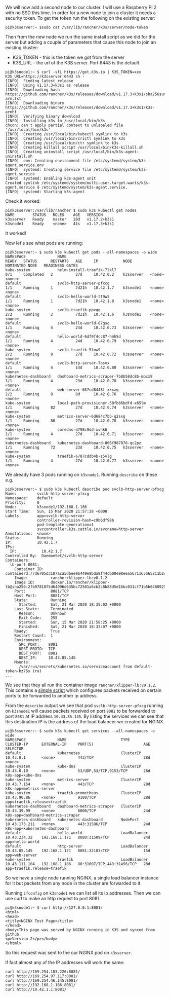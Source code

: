 We will now add a second node to our cluster. I will use a Raspberry PI 2 with no SSD this time.
In order for a new node to join a cluster it needs a security token. To get the token run the following on the existing server:

```
pi@k3sserver:~ $sudo cat /var/lib/rancher/k3s/server/node-token
```

Then from the new node we run the same install script as we did for the server but adding a couple of parameters that cause this node to join an existing cluster:
* K3S_TOKEN - this is the token we got from the server
* K3S_URL - the url of the K3S server. Port 6443 is the default.

```
pi@k3snode1:~ $ curl -sfL https://get.k3s.io | K3S_TOKEN=xxx K3S_URL=https://k3sserver:6443 sh -
[INFO]  Finding latest release
[INFO]  Using v1.17.3+k3s1 as release
[INFO]  Downloading hash https://github.com/rancher/k3s/releases/download/v1.17.3+k3s1/sha256sum-arm.txt
[INFO]  Downloading binary https://github.com/rancher/k3s/releases/download/v1.17.3+k3s1/k3s-armhf
[INFO]  Verifying binary download
[INFO]  Installing k3s to /usr/local/bin/k3s
chcon: can't apply partial context to unlabeled file '/usr/local/bin/k3s'
[INFO]  Creating /usr/local/bin/kubectl symlink to k3s
[INFO]  Creating /usr/local/bin/crictl symlink to k3s
[INFO]  Creating /usr/local/bin/ctr symlink to k3s
[INFO]  Creating killall script /usr/local/bin/k3s-killall.sh
[INFO]  Creating uninstall script /usr/local/bin/k3s-agent-uninstall.sh
[INFO]  env: Creating environment file /etc/systemd/system/k3s-agent.service.env
[INFO]  systemd: Creating service file /etc/systemd/system/k3s-agent.service
[INFO]  systemd: Enabling k3s-agent unit
Created symlink /etc/systemd/system/multi-user.target.wants/k3s-agent.service â /etc/systemd/system/k3s-agent.service.
[INFO]  systemd: Starting k3s-agent

```

Check it worked:
```
pi@k3sserver:/var/lib/rancher $ sudo k3s kubectl get nodes
NAME        STATUS   ROLES    AGE   VERSION
k3sserver   Ready    master   20d   v1.17.2+k3s1
k3snode1    Ready    <none>   41s   v1.17.3+k3s1

```
It worked!

Now let's see what pods are running:

```
pi@k3sserver:~ $ sudo k3s kubectl get pods --all-namespaces -o wide
NAMESPACE              NAME                                         READY   STATUS      RESTARTS   AGE     IP           NODE        NOMINATED NODE   READINESS GATES
kube-system            helm-install-traefik-7lkl7                   0/1     Completed   2          27d     10.42.0.2    k3sserver   <none>           <none>
default                svclb-http-server-pfxcg                      1/1     Running     1          7d21h   10.42.1.7    k3snode1    <none>           <none>
default                svclb-hello-world-tt9w5                      1/1     Running     1          7d21h   10.42.1.8    k3snode1    <none>           <none>
kube-system            svclb-traefik-ppvqq                          2/2     Running     2          7d21h   10.42.1.6    k3snode1    <none>           <none>
default                svclb-hello-world-87gsq                      1/1     Running     4          24d     10.42.0.73   k3sserver   <none>           <none>
default                hello-world-6df9f4cc87-hmh5d                 1/1     Running     4          24d     10.42.0.79   k3sserver   <none>           <none>
kube-system            svclb-traefik-5lmw9                          2/2     Running     8          27d     10.42.0.72   k3sserver   <none>           <none>
default                svclb-http-server-7bsvx                      1/1     Running     4          14d     10.42.0.80   k3sserver   <none>           <none>
kubernetes-dashboard   dashboard-metrics-scraper-7b8b58dc8b-mbcx9   1/1     Running     4          23d     10.42.0.78   k3sserver   <none>           <none>
default                web-server-657cd8448f-xkxzq                  2/2     Running     8          8d      10.42.0.76   k3sserver   <none>           <none>
kube-system            local-path-provisioner-58fb86bdfd-x65lm      1/1     Running     82         27d     10.42.0.74   k3sserver   <none>           <none>
kube-system            metrics-server-6d684c7b5-q2sxq               1/1     Running     80         27d     10.42.0.70   k3sserver   <none>           <none>
kube-system            coredns-d798c9dd-xvhk6                       1/1     Running     4          27d     10.42.0.71   k3sserver   <none>           <none>
kubernetes-dashboard   kubernetes-dashboard-866f987876-qc2pz        1/1     Running     72         23d     10.42.0.75   k3sserver   <none>           <none>
kube-system            traefik-6787cddb4b-z5vlg                     1/1     Running     4          27d     10.42.0.77   k3sserver   <none>           <none>
```

We already have 3 pods running on `k3snode1`. Running `describe` on these e.g.
```
pi@k3sserver:~ $ sudo k3s kubectl describe pod svclb-http-server-pfxcg
Name:         svclb-http-server-pfxcg
Namespace:    default
Priority:     0
Node:         k3snode1/192.168.1.186
Start Time:   Sun, 15 Mar 2020 21:57:38 +0000
Labels:       app=svclb-http-server
              controller-revision-hash=c9b6df98b
              pod-template-generation=1
              svccontroller.k3s.cattle.io/svcname=http-server
Annotations:  <none>
Status:       Running
IP:           10.42.1.7
IPs:
  IP:           10.42.1.7
Controlled By:  DaemonSet/svclb-http-server
Containers:
  lb-port-8081:
    Container ID:   containerd://d6705d3107aca5d6ee96449e9bda8f44cb00e98eea5671165565211b2c0e65ae
    Image:          rancher/klipper-lb:v0.1.2
    Image ID:       docker.io/rancher/klipper-lb@sha256:2fb97818f5d64096d635bc72501a6cb2c8b88d5d16bc031cf71b5b6460925e4a
    Port:           8081/TCP
    Host Port:      8081/TCP
    State:          Running
      Started:      Sat, 21 Mar 2020 18:35:02 +0000
    Last State:     Terminated
      Reason:       Unknown
      Exit Code:    255
      Started:      Sun, 15 Mar 2020 21:58:25 +0000
      Finished:     Sat, 21 Mar 2020 18:33:07 +0000
    Ready:          True
    Restart Count:  1
    Environment:
      SRC_PORT:    8081
      DEST_PROTO:  TCP
      DEST_PORT:   8081
      DEST_IP:     10.43.85.145
    Mounts:
      /var/run/secrets/kubernetes.io/serviceaccount from default-token-bz75s (ro)
...
```
We see that they all run the container image `rancher/klipper-lb:v0.1.2`. This contains a [simple script](https://github.com/rancher/klipper-lb/blob/master/entry) which configures packets received on certain ports to be forwarded to another ip address.

From the `describe` output we see that pod `svclb-http-server-pfxcg` running on `k3snode1` will cause packets received on port `8081` to be forwarded to port `8081` at IP address `10.43.85.145`. By listing the services we can see that this destination IP is the address of the load balancer we created for NGINX.

```
pi@k3sserver:~ $ sudo k3s kubectl get services --all-namespaces -o wide
NAMESPACE              NAME                        TYPE           CLUSTER-IP      EXTERNAL-IP     PORT(S)                      AGE   SELECTOR
default                kubernetes                  ClusterIP      10.43.0.1       <none>          443/TCP                      28d   <none>
kube-system            kube-dns                    ClusterIP      10.43.0.10      <none>          53/UDP,53/TCP,9153/TCP       28d   k8s-app=kube-dns
kube-system            metrics-server              ClusterIP      10.43.7.154     <none>          443/TCP                      28d   k8s-app=metrics-server
kube-system            traefik-prometheus          ClusterIP      10.43.90.86     <none>          9100/TCP                     28d   app=traefik,release=traefik
kubernetes-dashboard   dashboard-metrics-scraper   ClusterIP      10.43.39.99     <none>          8000/TCP                     24d   k8s-app=dashboard-metrics-scraper
kubernetes-dashboard   kubernetes-dashboard        NodePort       10.43.173.211   <none>          443:31586/TCP                24d   k8s-app=kubernetes-dashboard
default                hello-world                 LoadBalancer   10.43.234.32    192.168.1.171   8080:31509/TCP               24d   app=hello-world
default                http-server                 LoadBalancer   10.43.85.145    192.168.1.171   8081:32183/TCP               15d   app=web-server
kube-system            traefik                     LoadBalancer   10.43.111.104   192.168.1.186   80:31007/TCP,443:31456/TCP   28d   app=traefik,release=traefik
```

So we have a single node running NGINX, a single load balancer instance for it but packets from any node in the cluster are forwarded to it.

Running `ifconfig` on `k3snode1` we can list all its ip addresses. Then we can use curl to make an http request to port 8081.

```
pi@k3snode1:~ $ curl http://127.0.0.1:8081/
<html>
<head>
<title>NGINX Test Page</title>
</head>
<body>This page was served by NGINX running in K3S and synced from github.
<p>Version 2</p></body>
</html>
```
So this request was sent to the our NGINX pod on `k3sserver`.

If fact almost any of the IP addresses will work the same:
```
curl http://169.254.183.226:8081/
curl http://169.254.97.117:8081/
curl http://169.254.46.145:8081/
curl http://192.168.1.186:8081/
curl http://10.42.1.1:8081/
```
